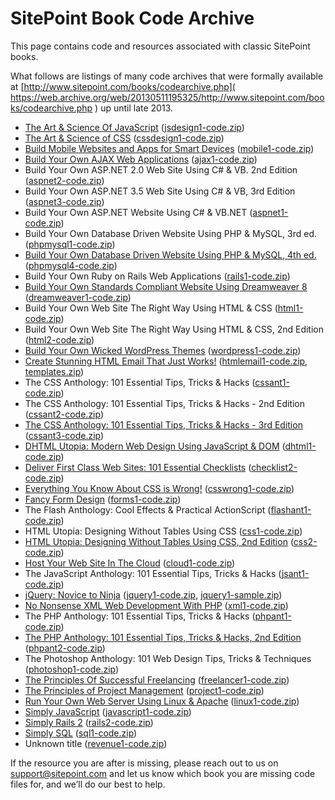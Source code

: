 # SitePoint Book Code Archive
This page contains code and resources associated with classic SitePoint books.

What follows are listings of many code archives that were formally
available at [http://www.sitepoint.com/books/codearchive.php](
https://web.archive.org/web/20130511195325/http://www.sitepoint.com/books/codearchive.php
) up until late 2013.


* [The Art & Science Of JavaScript](https://www.sitepoint.com/premium/books/the-art-science-of-javascript/) ([jsdesign1-code.zip](the_art_and_science_of_javascript/jsdesign1-code.zip))
* [The Art & Science of CSS](https://www.sitepoint.com/premium/books/the-art-science-of-css/) ([cssdesign1-code.zip](the_art_and_science_of_css/cssdesign1-code.zip))
* [Build Mobile Websites and Apps for Smart Devices](https://www.sitepoint.com/premium/books/build-mobile-websites-and-apps-for-smart-devices/) ([mobile1-code.zip](build_mobile_websites_and_apps_for_smart_devices/mobile1-code.zip))
* [Build Your Own AJAX Web Applications](https://www.sitepoint.com/premium/books/build-your-own-ajax-web-applications/) ([ajax1-code.zip](build_your_own_ajax_web_applications/ajax1-code.zip))
* Build Your Own ASP.NET 2.0 Web Site Using C# & VB. 2nd Edition ([aspnet2-code.zip](build_your_own_asp.net_2.0_web_site_using_c_sharp_and_vb._2nd_edition/aspnet2-code.zip))
* Build Your Own ASP.NET 3.5 Web Site Using C# & VB, 3rd Edition ([aspnet3-code.zip](build_your_own_asp.net_3.5_web_site_using_c_sharp_and_vb,_3rd_edition/aspnet3-code.zip))
* Build Your Own ASP.NET Website Using C# & VB.NET ([aspnet1-code.zip](build_your_own_asp.net_website_using_c_sharp_and_vb.net/aspnet1-code.zip))
* Build Your Own Database Driven Website Using PHP & MySQL, 3rd ed. ([phpmysql1-code.zip](build_your_own_database_driven_website_using_php_and_mysql,_3rd_ed./phpmysql1-code.zip))
* [Build Your Own Database Driven Website Using PHP & MySQL, 4th ed.](https://www.sitepoint.com/premium/books/build-your-own-database-driven-web-site-using-php-mysql-4th-edition/) ([phpmysql4-code.zip](build_your_own_database_driven_website_using_php_and_mysql,_4th_ed./phpmysql4-code.zip))
* Build Your Own Ruby on Rails Web Applications ([rails1-code.zip](build_your_own_ruby_on_rails_web_applications/rails1-code.zip))
* [Build Your Own Standards Compliant Website Using Dreamweaver 8](https://www.sitepoint.com/premium/books/build-your-own-standards-compliant-website-using-dreamweaver-8/) ([dreamweaver1-code.zip](build_your_own_standards_compliant_website_using_dreamweaver_8/dreamweaver1-code.zip))
* Build Your Own Web Site The Right Way Using HTML & CSS ([html1-code.zip](build_your_own_web_site_the_right_way_using_html_and_css/html1-code.zip))
* Build Your Own Web Site The Right Way Using HTML & CSS, 2nd Edition ([html2-code.zip](build_your_own_web_site_the_right_way_using_html_and_css,_2nd_edition/html2-code.zip))
* [Build Your Own Wicked WordPress Themes](https://www.sitepoint.com/premium/books/build-your-own-wicked-wordpress-themes/) ([wordpress1-code.zip](build_your_own_wicked_wordpress_themes/wordpress1-code.zip))
* [Create Stunning HTML Email That Just Works!](https://www.sitepoint.com/premium/books/create-stunning-html-email-that-just-works/) ([htmlemail1-code.zip](create_stunning_html_email_that_just_works/htmlemail1-code.zip), [templates.zip](create_stunning_html_email_that_just_works/templates.zip))
* The CSS Anthology: 101 Essential Tips, Tricks & Hacks ([cssant1-code.zip](the_css_anthology-101_essential_tips,_tricks_and_hacks/cssant1-code.zip))
* The CSS Anthology: 101 Essential Tips, Tricks & Hacks - 2nd Edition ([cssant2-code.zip](the_css_anthology-101_essential_tips,_tricks_and_hacks_-_2nd_edition/cssant2-code.zip))
* [The CSS Anthology: 101 Essential Tips, Tricks & Hacks - 3rd Edition](https://www.sitepoint.com/premium/books/the-css-anthology-101-essential-tips-tricks-hacks-3rd-edition/) ([cssant3-code.zip](the_css_anthology-101_essential_tips,_tricks_and_hacks_-_3rd_edition/cssant3-code.zip))
* [DHTML Utopia: Modern Web Design Using JavaScript & DOM](https://www.sitepoint.com/premium/books/dhtml-utopia-modern-web-design-using-javascript-dom/) ([dhtml1-code.zip](dhtml_utopia-modern_web_design_using_javascript_and_dom/dhtml1-code.zip))
* [Deliver First Class Web Sites: 101 Essential Checklists](https://www.sitepoint.com/premium/books/deliver-first-class-websites-101-essential-checklists/) ([checklist2-code.zip](deliver_first_class_web_sites-101_essential_checklists/checklist2-code.zip))
* [Everything You Know About CSS is Wrong!](https://www.sitepoint.com/premium/books/everything-you-know-about-css-is-wrong/) ([csswrong1-code.zip](everything_you_know_about_css_is_wrong/csswrong1-code.zip))
* [Fancy Form Design](https://www.sitepoint.com/premium/books/fancy-form-design/) ([forms1-code.zip](fancy_form_design/forms1-code.zip))
* The Flash Anthology: Cool Effects & Practical ActionScript ([flashant1-code.zip](the_flash_anthology-cool_effects_and_practical_actionscript/flashant1-code.zip))
* HTML Utopia: Designing Without Tables Using CSS ([css1-code.zip](html_utopia-designing_without_tables_using_css/css1-code.zip))
* [HTML Utopia: Designing Without Tables Using CSS, 2nd Edition](https://www.sitepoint.com/premium/books/html-utopia-designing-without-tables-using-css-2nd-edition/) ([css2-code.zip](html_utopia-designing_without_tables_using_css,_2nd_edition/css2-code.zip))
* [Host Your Web Site In The Cloud](https://www.sitepoint.com/premium/books/host-your-web-site-in-the-cloud-amazon-web-services-made-easy/) ([cloud1-code.zip](host_your_web_site_in_the_cloud/cloud1-code.zip))
* The JavaScript Anthology: 101 Essential Tips, Tricks & Hacks ([jsant1-code.zip](the_javascript_anthology-101_essential_tips,_tricks_and_hacks/jsant1-code.zip))
* [jQuery: Novice to Ninja](https://www.sitepoint.com/premium/books/jquery-novice-to-ninja/) ([jquery1-code.zip](jquery-novice_to_ninja/jquery1-code.zip), [jquery1-sample.zip](jquery-novice_to_ninja/jquery1-sample.zip))
* [No Nonsense XML Web Development With PHP](https://www.sitepoint.com/premium/books/no-nonsense-xml-web-development-with-php/) ([xml1-code.zip](no_nonsense_xml_web_development_with_php/xml1-code.zip))
* The PHP Anthology: 101 Essential Tips, Tricks & Hacks ([phpant1-code.zip](the_php_anthology-101_essential_tips,_tricks_and_hacks/phpant1-code.zip))
* [The PHP Anthology: 101 Essential Tips, Tricks & Hacks, 2nd Edition](https://www.sitepoint.com/premium/books/the-php-anthology-101-essential-tips-tricks-hacks-2nd-edition/) ([phpant2-code.zip](the_php_anthology-101_essential_tips,_tricks_and_hacks,_2nd_edition/phpant2-code.zip))
* The Photoshop Anthology: 101 Web Design Tips, Tricks & Techniques ([photoshop1-code.zip](the_photoshop_anthology-101_web_design_tips,_tricks_and_techniques/photoshop1-code.zip))
* [The Principles Of Successful Freelancing](https://www.sitepoint.com/premium/books/the-principles-of-successful-freelancing/) ([freelancer1-code.zip](the_principles_of_successful_freelancing/freelancer1-code.zip))
* [The Principles of Project Management](https://www.sitepoint.com/premium/books/the-principles-of-project-management/) ([project1-code.zip](the_principles_of_project_management/project1-code.zip))
* [Run Your Own Web Server Using Linux & Apache](https://www.sitepoint.com/premium/books/run-your-own-web-server-using-linux-apache/) ([linux1-code.zip](run_your_own_web_server_using_linux_and_apache/linux1-code.zip))
* [Simply JavaScript](https://www.sitepoint.com/premium/books/simply-javascript/) ([javascript1-code.zip](simply_javascript/javascript1-code.zip))
* [Simply Rails 2](https://www.sitepoint.com/premium/books/simply-rails-2/) ([rails2-code.zip](simply_rails_2/rails2-code.zip))
* [Simply SQL](https://www.sitepoint.com/premium/books/simply-sql/) ([sql1-code.zip](simply_sql/sql1-code.zip))
* Unknown title ([revenue1-code.zip](unknown_title/revenue1-code.zip))


If the resource you are after is missing, please reach out to us on
support@sitepoint.com and let us know which book you are missing code
files for, and we’ll do our best to help.
